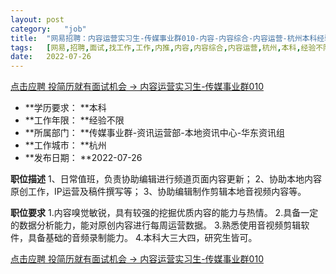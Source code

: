 ```yaml
---
layout:	post
category:	"job"
title:	"网易招聘：内容运营实习生-传媒事业群010-内容-内容综合-内容运营-杭州本科经验不限"
tags:	[网易,招聘,面试,找工作,工作,内推,内容,内容综合,内容运营,杭州,本科,经验不限]
date:	2022-07-26
---
```


[点击应聘 投简历就有面试机会 -> 内容运营实习生-传媒事业群010](http://mobile.bole.netease.com/bole/boleDetail?id=41811&employeeId=346f03c3cda5f04c&key=all)



- **学历要求： **本科
- **工作年限： **经验不限
- **所属部门： **传媒事业群-资讯运营部-本地资讯中心-华东资讯组
- **工作城市： **杭州
- **发布日期： **2022-07-26



**职位描述**
1、日常值班，负责协助编辑进行频道页面内容更新；
2、协助本地内容原创工作，IP运营及稿件撰写等；
3、协助编辑制作剪辑本地音视频内容等。



**职位要求**
1.内容嗅觉敏锐，具有较强的挖掘优质内容的能力与热情。
2.具备一定的数据分析能力，能对原创内容进行每周运营数据。
3.熟悉使用音视频剪辑软件，具备基础的音频录制能力。
4.本科大三大四，研究生皆可。



[点击应聘 投简历就有面试机会 -> 内容运营实习生-传媒事业群010](http://mobile.bole.netease.com/bole/boleDetail?id=41811&employeeId=346f03c3cda5f04c&key=all)